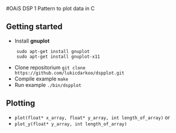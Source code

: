 #OAiS DSP 1
Pattern to plot data in C

## Getting started
- Install **gnuplot**
```
	sudo apt-get install gnuplot
	sudo apt-get install gnuplot-x11
```
- Clone repositorium `git clone https://github.com/lukicdarkoo/dspplot.git`
- Compile example `make`
- Run example `./bin/dspplot`

## Plotting
- `plot(float* x_array, float* y_array, int length_of_array)` or
- `plot_y(float* y_array, int length_of_array)`
